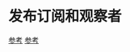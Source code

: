 # 发布订阅和观察者

[参考](https://juejin.im/post/5bb1bb616fb9a05d2b6dccfa)
[参考](https://juejin.im/post/5b125ad3e51d450688133f22#comment)